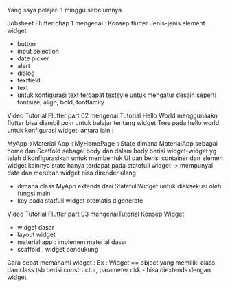 Yang saya pelajari 1 minggu sebelumnya

Jobsheet Flutter chap 1 mengenai :
Konsep flutter 
Jenis-jenis element widget
- button
- input selection
- date picker
- alert
- dialog
- textfield
- text
- untuk konfigurasi text terdapat textsyle untuk mengatur desain seperti fontsize, align, bold, fontfamily

Video Tutorial Flutter part 02 mengenai Tutorial Hello World menggunaakn flutter bisa diambil poin untuk belajar tentang widget Tree pada hello world untuk konfigurasi widget, antara lain :

MyApp->Material App->MyHomePage->State
dimana MaterialApp sebagai home dan Scaffold sebagai body dan dalam body berisi widget-widget yg telah dikonfigurasikan untuk membentuk UI dan berisi container dan elemen widget kainnya
state hanya terdapat pada statefull widget -> mempunyai data dan merubah widget bisa dirender ulang
- dimana class MyApp extends dari StatefullWidget untuk dieksekusi oleh fungsi main
- key pada statfull widget otomatis digenerate


Video Tutorial Flutter part 03 mengenaiTutorial Konsep Widget
- widget dasar
- layout widget
- material app : implemen material dasar
- scaffold : widget pendukung

Cara cepat memahami widget :
Ex : Widget == object yang memiliki class dan class tsb berisi constructor, parameter dkk - bisa diextends dengan widget
